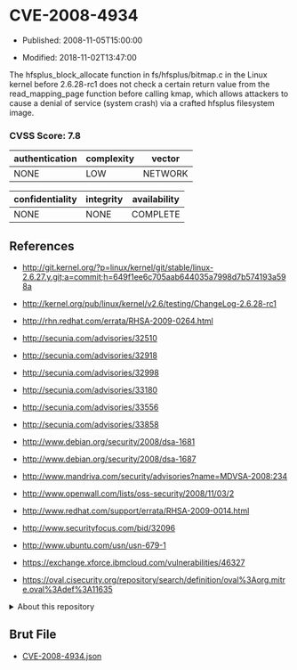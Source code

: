 # CVE-2008-4934

- Published: 2008-11-05T15:00:00

- Modified: 2018-11-02T13:47:00

The hfsplus_block_allocate function in fs/hfsplus/bitmap.c in the Linux kernel before 2.6.28-rc1 does not check a certain return value from the read_mapping_page function before calling kmap, which allows attackers to cause a denial of service (system crash) via a crafted hfsplus filesystem image.

### CVSS Score: **7.8**

| authentication | complexity | vector |
| --- | --- | --- |
| NONE | LOW | NETWORK |

| confidentiality | integrity | availability |
| --- | --- | --- |
| NONE | NONE | COMPLETE |

## References

* http://git.kernel.org/?p=linux/kernel/git/stable/linux-2.6.27.y.git;a=commit;h=649f1ee6c705aab644035a7998d7b574193a598a

* http://kernel.org/pub/linux/kernel/v2.6/testing/ChangeLog-2.6.28-rc1

* http://rhn.redhat.com/errata/RHSA-2009-0264.html

* http://secunia.com/advisories/32510

* http://secunia.com/advisories/32918

* http://secunia.com/advisories/32998

* http://secunia.com/advisories/33180

* http://secunia.com/advisories/33556

* http://secunia.com/advisories/33858

* http://www.debian.org/security/2008/dsa-1681

* http://www.debian.org/security/2008/dsa-1687

* http://www.mandriva.com/security/advisories?name=MDVSA-2008:234

* http://www.openwall.com/lists/oss-security/2008/11/03/2

* http://www.redhat.com/support/errata/RHSA-2009-0014.html

* http://www.securityfocus.com/bid/32096

* http://www.ubuntu.com/usn/usn-679-1

* https://exchange.xforce.ibmcloud.com/vulnerabilities/46327

* https://oval.cisecurity.org/repository/search/definition/oval%3Aorg.mitre.oval%3Adef%3A11635

<details>
<summary>About this repository</summary> 

  This repository is part of the project [Live Hack CVE](https://github.com/Live-Hack-CVE). Main website can be found [www.live-hack.org](https://www.live-hack.org) 
  
  Made by [Sn0wAlice](https://github.com/Sn0wAlice) for the people that care about security and need to have a feed of the latest CVEs. Hope you enjoy it, don't forget to star the repo and follow me on [Twitter](https://twitter.com/Sn0wAlice) and [Github](https://github.com/Sn0wAlice). And that is my [personnal website](https://www.alice-snow.me/)

  - [Home Page](https://github.com/Live-Hack-CVE)
  - [Framework](https://github.com/Live-Hack-CVE/cve-framework)
  - [CVE database](https://github.com/Live-Hack-CVE/full_database)
  - [Changelog](https://github.com/Live-Hack-CVE/Changelog)
</details>

## Brut File

* [CVE-2008-4934.json](https://raw.githubusercontent.com/Live-Hack-CVE/full_database/main/cves/2008/CVE-2008-4934.json)

